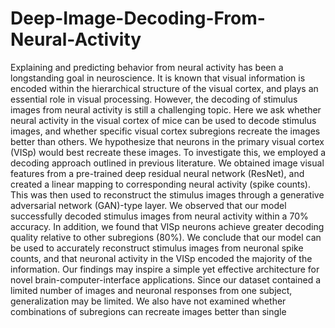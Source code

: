 # Deep-Image-Decoding-From-Neural-Activity
Explaining and predicting behavior from neural activity has been a longstanding goal in neuroscience. It is known that visual information is encoded within the hierarchical structure of the visual cortex, and plays an essential role in visual processing. However, the decoding of stimulus images from neural activity is still a challenging topic. Here we ask whether neural activity in the visual cortex of mice can be used to decode stimulus images, and whether specific visual cortex subregions recreate the images better than others. We hypothesize that neurons in the primary visual cortex (VISp) would best recreate these images. To investigate this, we employed a decoding approach outlined in previous literature. We obtained image visual features from a pre-trained deep residual neural network (ResNet), and created a linear mapping to corresponding neural activity (spike counts). This was then used to reconstruct the stimulus images through a generative adversarial network (GAN)-type layer. We observed that our model successfully decoded stimulus images from neural activity within a 70% accuracy. In addition, we found that VISp neurons achieve greater decoding quality relative to other subregions (80%). We conclude that our model can be used to accurately reconstruct stimulus images from neuronal spike counts, and that neuronal activity in the VISp encoded the majority of the information. Our findings may inspire a simple yet effective architecture for novel brain-computer-interface applications. Since our dataset contained a limited number of images and neuronal responses from one subject, generalization may be limited. We also have not examined whether combinations of subregions can recreate images better than single 
